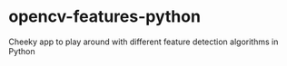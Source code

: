# opencv-features-python
Cheeky app to play around with different feature detection algorithms in Python
